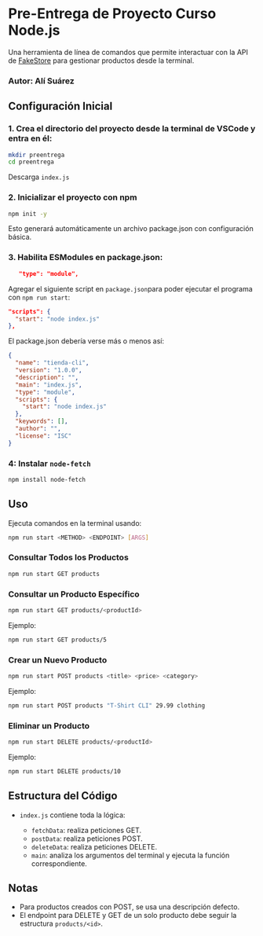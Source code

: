 # Pre-Entrega de Proyecto Curso Node.js
Una herramienta de línea de comandos que permite interactuar con la API de [FakeStore](https://fakestoreapi.com/) para gestionar productos desde la terminal.
### Autor: Alí Suárez

## Configuración Inicial

### 1. Crea el directorio del proyecto desde la terminal de VSCode y entra en él:

```bash
mkdir preentrega
cd preentrega
```
Descarga `index.js`

### 2. Inicializar el proyecto con npm
```bash
npm init -y
```
Esto generará automáticamente un archivo package.json con configuración básica.

### 3. Habilita ESModules en package.json:
```json
   "type": "module",
```
 Agregar el siguiente script en `package.json`para poder ejecutar el programa con `npm run start`:

```json
"scripts": {
  "start": "node index.js"
},
```
El package.json debería verse más o menos así:
```json
{
  "name": "tienda-cli",
  "version": "1.0.0",
  "description": "",
  "main": "index.js",
  "type": "module",
  "scripts": {
    "start": "node index.js"
  },
  "keywords": [],
  "author": "",
  "license": "ISC"
}
```
### 4: Instalar `node-fetch`
```bash
npm install node-fetch
```

## Uso

Ejecuta comandos en la terminal usando:

```bash
npm run start <METHOD> <ENDPOINT> [ARGS]
```

### Consultar Todos los Productos

```bash
npm run start GET products
```

### Consultar un Producto Específico

```bash
npm run start GET products/<productId>
```

Ejemplo:

```bash
npm run start GET products/5
```

### Crear un Nuevo Producto

```bash
npm run start POST products <title> <price> <category>
```

Ejemplo:

```bash
npm run start POST products "T-Shirt CLI" 29.99 clothing
```

### Eliminar un Producto

```bash
npm run start DELETE products/<productId>
```

Ejemplo:

```bash
npm run start DELETE products/10
```

## Estructura del Código

* `index.js` contiene toda la lógica:

  * `fetchData`: realiza peticiones GET.
  * `postData`: realiza peticiones POST.
  * `deleteData`: realiza peticiones DELETE.
  * `main`: analiza los argumentos del terminal y ejecuta la función correspondiente.

## Notas

* Para productos creados con POST, se usa una descripción defecto.
* El endpoint para DELETE y GET de un solo producto debe seguir la estructura `products/<id>`.


